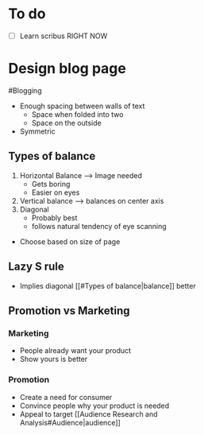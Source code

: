 # To do
- [ ] Learn scribus RIGHT NOW
# Design blog page
#Blogging
- Enough spacing between walls of text
	- Space when folded into two
	- Space on the outside
- Symmetric
## Types of balance
1. Horizontal Balance --> Image needed
   - Gets boring 
   - Easier on eyes
2. Vertical balance --> balances on center axis
3. Diagonal
   - Probably best
   - follows natural tendency of eye scanning
- Choose based on size of page
## Lazy S rule
- Implies diagonal [[#Types of balance|balance]] better

## Promotion vs Marketing
### Marketing 
- People already want your product
- Show yours is better
### Promotion
- Create a need for consumer
- Convince people why your product is needed
- Appeal to target [[Audience Research and Analysis#Audience|audience]]